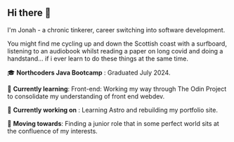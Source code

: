 ## Hi there 👋
I'm Jonah - a chronic tinkerer, career switching into software development.  

You might find me cycling up and down the Scottish coast with a surfboard, listening to an audiobook whilst reading a paper on long covid and doing a handstand... if i ever learn to do these things at the same time.

🎓 **Northcoders Java Bootcamp** : Graduated July 2024.  

🌱 **Currently learning**: Front-end: Working my way through The Odin Project to consolidate my understanding of front end webdev.

🔭 **Currently working on** : Learning Astro and rebuilding my portfolio site.  

🚀 **Moving towards**: Finding a junior role that in some perfect world sits at the confluence of my interests.  

